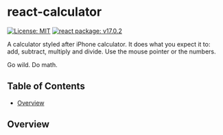 # react-calculator
[![License: MIT](https://img.shields.io/badge/License-MIT-yellow.svg)](https://opensource.org/licenses/MIT)
[![react package: v17.0.2](https://img.shields.io/badge/react%20package%3A-%20v17.0.2-blue.svg?style=flat)](https://www.npmjs.com/package/react)

A calculator styled after iPhone calculator. It does what you expect it to: add, subtract, multiply and divide. Use the mouse pointer or the numbers.

Go wild. Do math.

## Table of Contents

- [Overview](#overview)

## Overview
